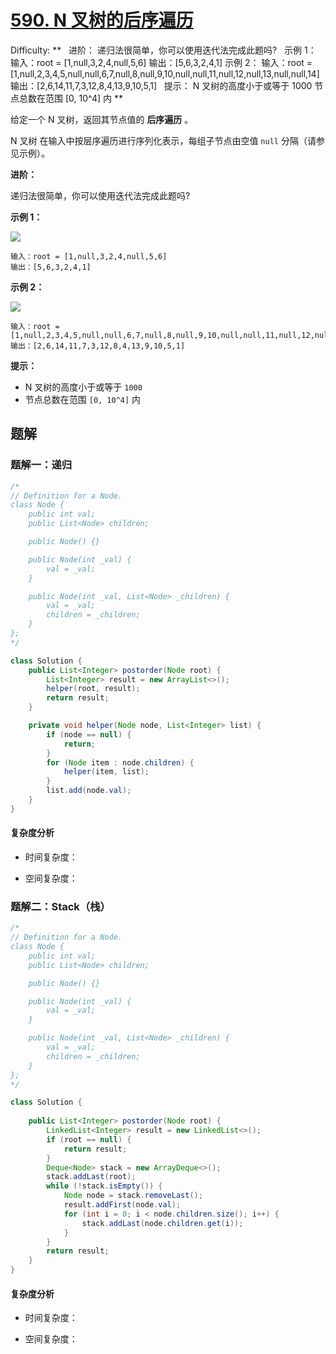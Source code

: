 # [590\. N 叉树的后序遍历](https://leetcode-cn.com/problems/n-ary-tree-postorder-traversal/)

Difficulty: **   进阶： 递归法很简单，你可以使用迭代法完成此题吗?   示例 1： 输入：root = [1,null,3,2,4,null,5,6] 输出：[5,6,3,2,4,1] 示例 2： 输入：root = [1,null,2,3,4,5,null,null,6,7,null,8,null,9,10,null,null,11,null,12,null,13,null,null,14] 输出：[2,6,14,11,7,3,12,8,4,13,9,10,5,1]   提示： N 叉树的高度小于或等于 1000 节点总数在范围 [0, 10^4] 内 **

给定一个 N 叉树，返回其节点值的 **后序遍历** 。

N 叉树 在输入中按层序遍历进行序列化表示，每组子节点由空值 `null` 分隔（请参见示例）。


**进阶：**

递归法很简单，你可以使用迭代法完成此题吗?

**示例 1：**

![](https://assets.leetcode.com/uploads/2018/10/12/narytreeexample.png)

```
输入：root = [1,null,3,2,4,null,5,6]
输出：[5,6,3,2,4,1]
```

**示例 2：**

![](https://assets.leetcode.com/uploads/2019/11/08/sample_4_964.png)

```
输入：root = [1,null,2,3,4,5,null,null,6,7,null,8,null,9,10,null,null,11,null,12,null,13,null,null,14]
输出：[2,6,14,11,7,3,12,8,4,13,9,10,5,1]
```

**提示：**

*   N 叉树的高度小于或等于 `1000`
*   节点总数在范围 `[0, 10^4]` 内


## 题解

### 题解一：递归

```java
/*
// Definition for a Node.
class Node {
    public int val;
    public List<Node> children;

    public Node() {}

    public Node(int _val) {
        val = _val;
    }

    public Node(int _val, List<Node> _children) {
        val = _val;
        children = _children;
    }
};
*/

class Solution {
    public List<Integer> postorder(Node root) {
        List<Integer> result = new ArrayList<>();
        helper(root, result);
        return result;
    }

    private void helper(Node node, List<Integer> list) {
        if (node == null) {
            return;
        }
        for (Node item : node.children) {
            helper(item, list);
        }
        list.add(node.val);
    }
}
```

#### 复杂度分析

- 时间复杂度：

- 空间复杂度：

### 题解二：Stack（栈）

```java
/*
// Definition for a Node.
class Node {
    public int val;
    public List<Node> children;

    public Node() {}

    public Node(int _val) {
        val = _val;
    }

    public Node(int _val, List<Node> _children) {
        val = _val;
        children = _children;
    }
};
*/

class Solution {
    
    public List<Integer> postorder(Node root) {
        LinkedList<Integer> result = new LinkedList<>();
        if (root == null) {
            return result;
        }
        Deque<Node> stack = new ArrayDeque<>();
        stack.addLast(root);
        while (!stack.isEmpty()) {
            Node node = stack.removeLast();
            result.addFirst(node.val);
            for (int i = 0; i < node.children.size(); i++) {
                stack.addLast(node.children.get(i));
            }
        }
        return result;
    }
}
```

#### 复杂度分析

- 时间复杂度：

- 空间复杂度：
